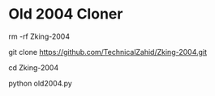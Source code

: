 # Old 2004 Cloner

rm -rf Zking-2004

git clone https://github.com/TechnicalZahid/Zking-2004.git

cd Zking-2004

python old2004.py
